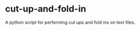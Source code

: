 cut-up-and-fold-in
==================

A python script for performing cut ups and fold ins on text files.
